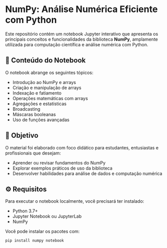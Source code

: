 # NumPy: Análise Numérica Eficiente com Python

Este repositório contém um notebook Jupyter interativo que apresenta os principais conceitos e funcionalidades da biblioteca **NumPy**, amplamente utilizada para computação científica e análise numérica com Python.

## 📘 Conteúdo do Notebook

O notebook abrange os seguintes tópicos:

- Introdução ao NumPy e arrays
- Criação e manipulação de arrays
- Indexação e fatiamento
- Operações matemáticas com arrays
- Agregações e estatísticas
- Broadcasting
- Máscaras booleanas
- Uso de funções avançadas

## 🧠 Objetivo

O material foi elaborado com foco didático para estudantes, entusiastas e profissionais que desejam:

- Aprender ou revisar fundamentos do NumPy
- Explorar exemplos práticos de uso da biblioteca
- Desenvolver habilidades para análise de dados e computação numérica

## ⚙️ Requisitos

Para executar o notebook localmente, você precisará ter instalado:

- Python 3.7+
- Jupyter Notebook ou JupyterLab
- NumPy

  

Você pode instalar os pacotes com:

```bash
pip install numpy notebook
